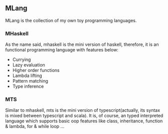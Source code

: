 ## MLang

MLang is the collection of my own toy programming languages.

### MHaskell

As the name said, mhaskell is the mini version of haskell, therefore, it is an functional programming language with features below:

- Currying
- Lazy evaluation
- Higher order functions
- Lambda lifting
- Pattern matching
- Type inference

### MTS

Similar to mhaskell, mts is the mini version of typescript(actually, its syntax is mixed between typescript and scala). It is, of course, an typed interpreted language which supports basic oop features like class, inheritance, function & lambda, for & while loop ...

